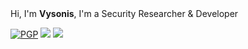 <br/>
<br/>

Hi, I'm **Vysonis**, I'm a Security Researcher & Developer</br>

[![PGP](https://img.shields.io/badge/%200x87B6FB1F69B7DB9D-2d2d2d?style=for-the-badge&labelColor=4f4f4f&logo=ghost)](https://github.com/vysonis.pgp)
[![](https://img.shields.io/badge/%20-vysonis%40tuta.io-2d2d2d?style=for-the-badge&labelColor=4f4f4f&logo=gmail&logoColor=fff)](mailto:vysonis@tuta.io)
[![](https://img.shields.io/badge/%20-vysonis-2d2d2d?style=for-the-badge&labelColor=4f4f4f&logo=discord&logoColor=fff)](https://discord.com/users/132303359100190720)

